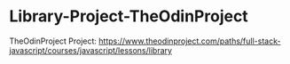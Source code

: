 # Library-Project-TheOdinProject
TheOdinProject Project: https://www.theodinproject.com/paths/full-stack-javascript/courses/javascript/lessons/library
